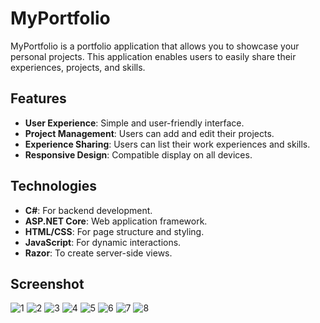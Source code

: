 # MyPortfolio

MyPortfolio is a portfolio application that allows you to showcase your personal projects. This application enables users to easily share their experiences, projects, and skills.

## Features

- **User Experience**: Simple and user-friendly interface.
- **Project Management**: Users can add and edit their projects.
- **Experience Sharing**: Users can list their work experiences and skills.
- **Responsive Design**: Compatible display on all devices.

## Technologies

- **C#**: For backend development.
- **ASP.NET Core**: Web application framework.
- **HTML/CSS**: For page structure and styling.
- **JavaScript**: For dynamic interactions.
- **Razor**: To create server-side views.

## Screenshot

![1](https://github.com/user-attachments/assets/5d53a087-1cdd-4930-a9f3-02cbbb5fe572)
![2](https://github.com/user-attachments/assets/1cdd80ba-1672-4ddc-a41d-e8e8645375eb)
![3](https://github.com/user-attachments/assets/56e7be0f-e1e9-4726-a298-0621401d1efb)
![4](https://github.com/user-attachments/assets/c60fbdee-88b0-4956-91ad-d48d959412bd)
![5](https://github.com/user-attachments/assets/589b63e6-b485-4820-ba8d-3fc10ec49ae8)
![6](https://github.com/user-attachments/assets/d9a5193e-0912-4eb4-bb4d-fac45db08bb7)
![7](https://github.com/user-attachments/assets/45c1fb04-d308-457c-8aaa-40eb407dddb5)
![8](https://github.com/user-attachments/assets/24846028-2728-4252-8138-da68359d8304)
